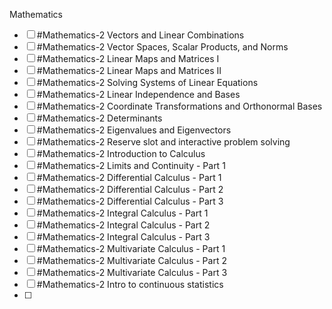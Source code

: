 Mathematics
- [ ]  #Mathematics-2 Vectors and Linear Combinations 
- [ ] #Mathematics-2 Vector Spaces, Scalar Products, and Norms
- [ ] #Mathematics-2 Linear Maps and Matrices I
- [ ] #Mathematics-2 Linear Maps and Matrices II
- [ ] #Mathematics-2 Solving Systems of Linear Equations
- [ ] #Mathematics-2 Linear Independence and Bases
- [ ] #Mathematics-2 Coordinate Transformations and Orthonormal Bases
- [ ] #Mathematics-2 Determinants
- [ ] #Mathematics-2 Eigenvalues and Eigenvectors
- [ ] #Mathematics-2 Reserve slot and interactive problem solving
- [ ] #Mathematics-2 Introduction to Calculus
- [ ] #Mathematics-2 Limits and Continuity - Part 1
- [ ] #Mathematics-2 Differential Calculus - Part 1
- [ ] #Mathematics-2 Differential Calculus - Part 2
- [ ] #Mathematics-2 Differential Calculus - Part 3
- [ ] #Mathematics-2 Integral Calculus - Part 1
- [ ] #Mathematics-2 Integral Calculus - Part 2
- [ ] #Mathematics-2 Integral Calculus - Part 3
- [ ] #Mathematics-2 Multivariate Calculus - Part 1
- [ ] #Mathematics-2 Multivariate Calculus - Part 2
- [ ] #Mathematics-2 Multivariate Calculus - Part 3
- [ ] #Mathematics-2 Intro to continuous statistics
- [ ] #